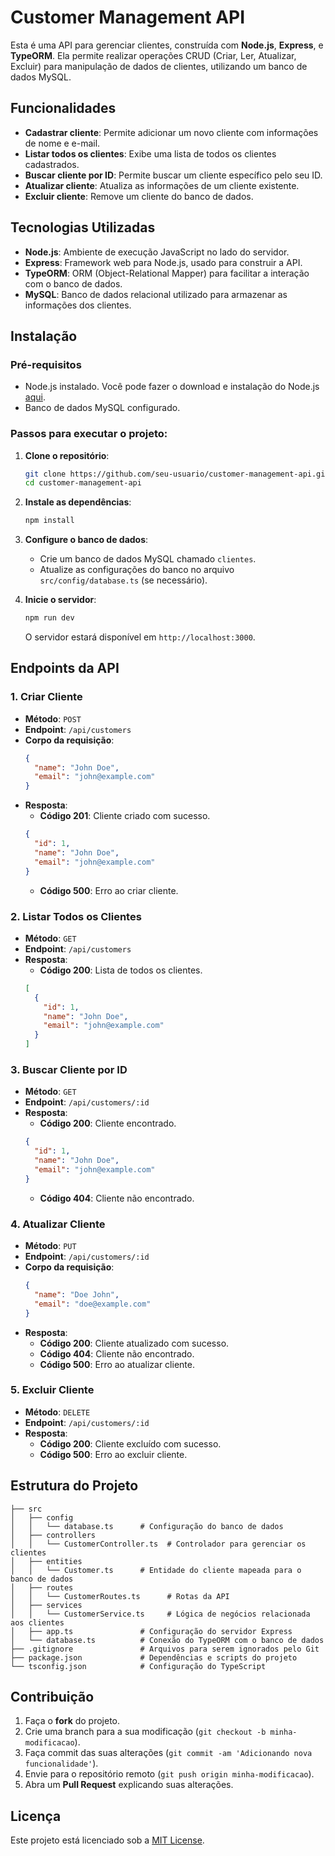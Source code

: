 # Customer Management API

Esta é uma API para gerenciar clientes, construída com **Node.js**, **Express**, e **TypeORM**. Ela permite realizar operações CRUD (Criar, Ler, Atualizar, Excluir) para manipulação de dados de clientes, utilizando um banco de dados MySQL.

## Funcionalidades

- **Cadastrar cliente**: Permite adicionar um novo cliente com informações de nome e e-mail.
- **Listar todos os clientes**: Exibe uma lista de todos os clientes cadastrados.
- **Buscar cliente por ID**: Permite buscar um cliente específico pelo seu ID.
- **Atualizar cliente**: Atualiza as informações de um cliente existente.
- **Excluir cliente**: Remove um cliente do banco de dados.

## Tecnologias Utilizadas

- **Node.js**: Ambiente de execução JavaScript no lado do servidor.
- **Express**: Framework web para Node.js, usado para construir a API.
- **TypeORM**: ORM (Object-Relational Mapper) para facilitar a interação com o banco de dados.
- **MySQL**: Banco de dados relacional utilizado para armazenar as informações dos clientes.

## Instalação

### Pré-requisitos

- Node.js instalado. Você pode fazer o download e instalação do Node.js [aqui](https://nodejs.org/).
- Banco de dados MySQL configurado.

### Passos para executar o projeto:

1. **Clone o repositório**:
    ```bash
    git clone https://github.com/seu-usuario/customer-management-api.git
    cd customer-management-api
    ```

2. **Instale as dependências**:
    ```bash
    npm install
    ```

3. **Configure o banco de dados**:
   - Crie um banco de dados MySQL chamado `clientes`.
   - Atualize as configurações do banco no arquivo `src/config/database.ts` (se necessário).
   
4. **Inicie o servidor**:
    ```bash
    npm run dev
    ```

    O servidor estará disponível em `http://localhost:3000`.

## Endpoints da API

### 1. **Criar Cliente**
   - **Método**: `POST`
   - **Endpoint**: `/api/customers`
   - **Corpo da requisição**:
     ```json
     {
       "name": "John Doe",
       "email": "john@example.com"
     }
     ```
   - **Resposta**:
     - **Código 201**: Cliente criado com sucesso.
     ```json
     {
       "id": 1,
       "name": "John Doe",
       "email": "john@example.com"
     }
     ```
     - **Código 500**: Erro ao criar cliente.

### 2. **Listar Todos os Clientes**
   - **Método**: `GET`
   - **Endpoint**: `/api/customers`
   - **Resposta**:
     - **Código 200**: Lista de todos os clientes.
     ```json
     [
       {
         "id": 1,
         "name": "John Doe",
         "email": "john@example.com"
       }
     ]
     ```

### 3. **Buscar Cliente por ID**
   - **Método**: `GET`
   - **Endpoint**: `/api/customers/:id`
   - **Resposta**:
     - **Código 200**: Cliente encontrado.
     ```json
     {
       "id": 1,
       "name": "John Doe",
       "email": "john@example.com"
     }
     ```
     - **Código 404**: Cliente não encontrado.

### 4. **Atualizar Cliente**
   - **Método**: `PUT`
   - **Endpoint**: `/api/customers/:id`
   - **Corpo da requisição**:
     ```json
     {
       "name": "Doe John",
       "email": "doe@example.com"
     }
     ```
   - **Resposta**:
     - **Código 200**: Cliente atualizado com sucesso.
     - **Código 404**: Cliente não encontrado.
     - **Código 500**: Erro ao atualizar cliente.

### 5. **Excluir Cliente**
   - **Método**: `DELETE`
   - **Endpoint**: `/api/customers/:id`
   - **Resposta**:
     - **Código 200**: Cliente excluído com sucesso.
     - **Código 500**: Erro ao excluir cliente.

## Estrutura do Projeto

```
├── src
│   ├── config
│   │   └── database.ts      # Configuração do banco de dados
│   ├── controllers
│   │   └── CustomerController.ts  # Controlador para gerenciar os clientes
│   ├── entities
│   │   └── Customer.ts      # Entidade do cliente mapeada para o banco de dados
│   ├── routes
│   │   └── CustomerRoutes.ts      # Rotas da API
│   ├── services
│   │   └── CustomerService.ts     # Lógica de negócios relacionada aos clientes
│   ├── app.ts               # Configuração do servidor Express
│   └── database.ts          # Conexão do TypeORM com o banco de dados
├── .gitignore               # Arquivos para serem ignorados pelo Git
├── package.json             # Dependências e scripts do projeto
└── tsconfig.json            # Configuração do TypeScript
```

## Contribuição

1. Faça o **fork** do projeto.
2. Crie uma branch para a sua modificação (`git checkout -b minha-modificacao`).
3. Faça commit das suas alterações (`git commit -am 'Adicionando nova funcionalidade'`).
4. Envie para o repositório remoto (`git push origin minha-modificacao`).
5. Abra um **Pull Request** explicando suas alterações.

## Licença

Este projeto está licenciado sob a [MIT License](LICENSE).

